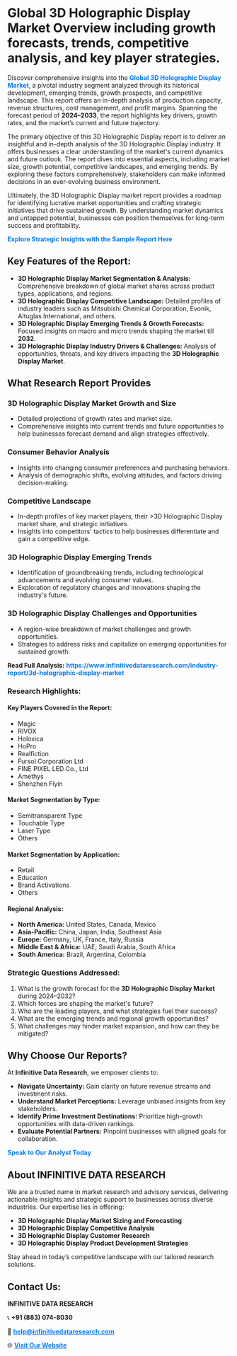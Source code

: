 <h1>Global 3D Holographic Display Market Overview including growth forecasts, trends, competitive analysis, and key player strategies.</h1>
<p>
Discover comprehensive insights into the 
<a href="https://www.infinitivedataresearch.com/industry-report/3d-holographic-display-market" rel="dofollow" style="color: #007BFF; text-decoration: none;"><strong>Global 3D Holographic Display Market</strong></a>, a pivotal industry segment analyzed through its historical development, emerging trends, growth prospects, and competitive landscape. This report offers an in-depth analysis of production capacity, revenue structures, cost management, and profit margins. Spanning the forecast period of <strong>2024–2033</strong>, the report highlights key drivers, growth rates, and the market’s current and future trajectory.
</p>
<p>
The primary objective of this 3D Holographic Display report is to deliver an insightful and in-depth analysis of the 3D Holographic Display industry. It offers businesses a clear understanding of the market's current dynamics and future outlook. The report dives into essential aspects, including market size, growth potential, competitive landscapes, and emerging trends. By exploring these factors comprehensively, stakeholders can make informed decisions in an ever-evolving business environment.
</p>
<p>
Ultimately, the 3D Holographic Display market report provides a roadmap for identifying lucrative market opportunities and crafting strategic initiatives that drive sustained growth. By understanding market dynamics and untapped potential, businesses can position themselves for long-term success and profitability.
</p>
<p>
<a href="https://www.infinitivedataresearch.com/request-sample/reportId=106450" style="color: #007BFF; text-decoration: none;"><strong>Explore Strategic Insights with the Sample Report Here</strong></a>
</p>

<h2>Key Features of the Report:</h2>
<ul>
<li><strong>3D Holographic Display Market Segmentation & Analysis:</strong> Comprehensive breakdown of global market shares across product types, applications, and regions.</li>
<li><strong>3D Holographic Display Competitive Landscape:</strong> Detailed profiles of industry leaders such as Mitsubishi Chemical Corporation, Evonik, Altuglas International, and others.</li>
<li><strong>3D Holographic Display Emerging Trends & Growth Forecasts:</strong> Focused insights on macro and micro trends shaping the market till <strong>2032</strong>.</li>
<li><strong>3D Holographic Display Industry Drivers & Challenges:</strong> Analysis of opportunities, threats, and key drivers impacting the <strong>3D Holographic Display Market</strong>.</li>
</ul>

<h2>What Research Report Provides</h2>
<h3>3D Holographic Display Market Growth and Size</h3>
<ul>
<li>Detailed projections of growth rates and market size.</li>
<li>Comprehensive insights into current trends and future opportunities to help businesses forecast demand and align strategies effectively.</li>
</ul>

<h3>Consumer Behavior Analysis</h3>
<ul>
<li>Insights into changing consumer preferences and purchasing behaviors.</li>
<li>Analysis of demographic shifts, evolving attitudes, and factors driving decision-making.</li>
</ul>

<h3>Competitive Landscape</h3>
<ul>
<li>In-depth profiles of key market players, their >3D Holographic Display market share, and strategic initiatives.</li>
<li>Insights into competitors' tactics to help businesses differentiate and gain a competitive edge.</li>
</ul>

<h3>3D Holographic Display Emerging Trends</h3>
<ul>
<li>Identification of groundbreaking trends, including technological advancements and evolving consumer values.</li>
<li>Exploration of regulatory changes and innovations shaping the industry's future.</li>
</ul>

<h3>3D Holographic Display Challenges and Opportunities</h3>
<ul>
<li>A region-wise breakdown of market challenges and growth opportunities.</li>
<li>Strategies to address risks and capitalize on emerging opportunities for sustained growth.</li>
</ul>
<p><strong>Read Full Analysis:</strong> <a href="https://www.infinitivedataresearch.com/industry-report/3d-holographic-display-market" rel="dofollow" style="color: #007BFF; text-decoration: none;"><strong>https://www.infinitivedataresearch.com/industry-report/3d-holographic-display-market</strong></a></p>
<h3>Research Highlights:</h3>
<h4>Key Players Covered in the Report:</h4>
<ul><li>Magic</li><li>RIVOX</li><li>Holoxica</li><li>HoPro</li><li>Realfiction</li><li>Fursol Corporation Ltd</li><li>FINE PIXEL LED Co., Ltd</li><li>Amethys</li><li>Shenzhen Flyin</li></ul>
<h4>Market Segmentation by Type:</h4>
<ul><li>Semitransparent Type</li><li>Touchable Type</li><li>Laser Type</li><li>Others</li></ul>
<h4>Market Segmentation by Application:</h4>
<ul><li>Retail</li><li>Education</li><li>Brand Activations</li><li>Others</li></ul>

<h4>Regional Analysis:</h4>
<ul>
<li><strong>North America:</strong> United States, Canada, Mexico</li>
<li><strong>Asia-Pacific:</strong> China, Japan, India, Southeast Asia</li>
<li><strong>Europe:</strong> Germany, UK, France, Italy, Russia</li>
<li><strong>Middle East & Africa:</strong> UAE, Saudi Arabia, South Africa</li>
<li><strong>South America:</strong> Brazil, Argentina, Colombia</li>
</ul>

<h3>Strategic Questions Addressed:</h3>
<ol>
<li>What is the growth forecast for the <strong>3D Holographic Display Market</strong> during 2024–2032?</li>
<li>Which forces are shaping the market's future?</li>
<li>Who are the leading players, and what strategies fuel their success?</li>
<li>What are the emerging trends and regional growth opportunities?</li>
<li>What challenges may hinder market expansion, and how can they be mitigated?</li>
</ol>

<h2>Why Choose Our Reports?</h2>
<p>At <strong>Infinitive Data Research</strong>, we empower clients to:</p>
<ul>
<li><strong>Navigate Uncertainty:</strong> Gain clarity on future revenue streams and investment risks.</li>
<li><strong>Understand Market Perceptions:</strong> Leverage unbiased insights from key stakeholders.</li>
<li><strong>Identify Prime Investment Destinations:</strong> Prioritize high-growth opportunities with data-driven rankings.</li>
<li><strong>Evaluate Potential Partners:</strong> Pinpoint businesses with aligned goals for collaboration.</li>
</ul>
<p><a href="https://www.infinitivedataresearch.com/industry-report/3d-holographic-display-market" rel="dofollow" style="color: #007BFF; text-decoration: none;"><strong>Speak to Our Analyst Today</strong></a></p>

<h2>About INFINITIVE DATA RESEARCH</h2>
<p>We are a trusted name in market research and advisory services, delivering actionable insights and strategic support to businesses across diverse industries. Our expertise lies in offering:</p>
<ul>
<li><strong>3D Holographic Display Market Sizing and Forecasting</strong></li>
<li><strong>3D Holographic Display Competitive Analysis</strong></li>
<li><strong>3D Holographic Display Customer Research</strong></li>
<li><strong>3D Holographic Display Product Development Strategies</strong></li>
</ul>
<p>Stay ahead in today’s competitive landscape with our tailored research solutions.</p>

<h2>Contact Us:</h2>
<p><strong>INFINITIVE DATA RESEARCH</strong></p>
<p>📞 <strong>+91 (883) 074-8030</strong></p>
<p>📧 <strong><a href="mailto:help@infinitivedataresearch.com" style="color: #007BFF;">help@infinitivedataresearch.com</a></strong></p>
<p>🌐 <strong><a href="https://www.infinitivedataresearch.com" rel="dofollow" style="color: #007BFF;">Visit Our Website</a></strong></p>